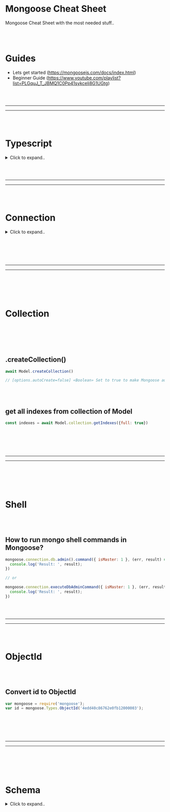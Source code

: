 # Mongoose Cheat Sheet
Mongoose Cheat Sheet with the most needed stuff..




<br><br>


# Guides
- Lets get started (https://mongoosejs.com/docs/index.html)
- Beginner Guide (https://www.youtube.com/playlist?list=PLGquJ_T_JBMQ1C0Pp41sykceli8G1UGtg)


















<br><br>
___________________________________________
___________________________________________
<br><br>

# Typescript

<details><summary>Click to expand..</summary>
    
# Guides
- https://mongoosejs.com/docs/typescript.html

<br><br>

# Examples projects
- https://github.com/cybert33n/modelmanager


<br><br>
<br><br>

# Schema
- https://dev.to/ghostaram/how-to-create-mongoose-models-using-typescript-7hf
```typescript
interface IVehicle {
    name: string;
    brand: string;
    year: number;
}

const vehicleSchema = new mongoose.Schema<IVehicle>({
    name: { type: String, required: true },
    brand: { type: String, required: true },
    year: { type: Number, required: true }
});
```

<br><br>

## Create Interface from document schema
- Can be achieved by using `mongoose.ObtainDocumentType`
  - This will convert your js document type definiton into a interface which can be used to create your model or mongoose schmea
```typescript
import mongoose from 'mongoose'

const schema = {
    name: { 
        type: String,
        required: true,
        unique: true,
        index: true
    },
    decimals: { type: BigInt, required: true }
}

type TMongooseSchema = mongoose.ObtainDocumentType<typeof schema>

const vehicleSchema = new mongoose.Schema<TMongooseSchema>(schema)
```

<br><br>

## Store document schema in interface
- Can be achieved by using `mongoose.SchemaDefinition`
```typescript
import mongoose from 'mongoose'

const schema = {
    name: { 
        type: String,
        required: true,
        unique: true,
        index: true
    },
    decimals: { type: BigInt, required: true }
}

type TMongooseSchema = mongoose.ObtainDocumentType<typeof schema>

/**
 * Interface representing the details of a Mongoose model.
 * @template TSchema - The type of the document.
 */
export interface IModelCore<TMongooseSchema> {
    /** The name of the model. */
    modelName: string
    /** The name of the database where the model is stored. */
    dbName: string
    /** The schema used for the model. */
    schema: mongoose.SchemaDefinition<TMongooseSchema>
}
```






<br><br>
<br><br>
<br><br>
<br><br>

# Connection
- https://github.com/Automattic/mongoose/blob/master/types/connection.d.ts

<br><br>

## createConnection
- Can be achieved by using `mongoose.Connection`
```typescript
import mongoose } from 'mongoose'

class MongooseUtils {
    // MongoDB connection object
    private conn: mongoose.Connection | null = null

  /**
     * Initializes the MongoDB connection.
     * @throws BaseError if the connection fails.
     * @returns {void} A Promise that resolves when the connection is established.
     */
    private async init(): Promise<void> {
        console.log('[ModelManager] - Attempting to connect to MongoDB...')

        this.updateConnectionString()

        try {
            this.conn = await mongoose.createConnection(this.connectionString).asPromise()
        } catch (e) {
            throw new BaseError(
                '[ModelManager] - Error while initializing connection with MongoDB',
                e as Error
            )
        }
    }
}
```


<br><br>

## connect
```typescript
import mongoose, { ConnectOptions, Connection } from 'mongoose'

class MongooseUtils {
    // eslint-disable-next-line no-use-before-define
    private static instance: MongooseUtils
    private conn: mongoose.Connection

    public async createMConn(
        name: string
    ) {
        this.conn = await mongoose.connect(connectionString, { dbName } as ConnectOptions)
    }
}
```










<br><br>
<br><br>
<br><br>
<br><br>



# Model
- https://mongoosejs.com/docs/typescript.html#creating-your-first-document
```typescript
import { Schema, model, connect } from 'mongoose';

// 1. Create an interface representing a document in MongoDB.
interface IUser {
  name: string;
  email: string;
  avatar?: string;
}

// 2. Create a Schema corresponding to the document interface.
const userSchema = new Schema<IUser>({
  name: { type: String, required: true },
  email: { type: String, required: true },
  avatar: String
});

// 3. Create a Model.
const User = model<IUser>('User', userSchema);

run().catch(err => console.log(err));

async function run() {
  // 4. Connect to MongoDB
  await connect('mongodb://127.0.0.1:27017/test');

  const user = new User({
    name: 'Bill',
    email: 'bill@initech.com',
    avatar: 'https://i.imgur.com/dM7Thhn.png'
  });
  await user.save();

  console.log(user.email); // 'bill@initech.com'
}
```

<br><br>

## Store mongoose model in interface
```typescript
/**
 * Interface representing a Mongoose model along with additional metadata.
 * @template TSchema - The type of the document.
 */
export interface IModel<TSchema>  {
    /** The Mongoose Model instance. */
    Model: mongoose.Model<TSchema>
}

interface IVehicle {
    name: string;
    brand: string;
    year: number;
}

const vehicleSchema = new mongoose.Schema<IVehicle>({
    name: { type: String, required: true },
    brand: { type: String, required: true },
    year: { type: Number, required: true }
});

const Model = model<vehicleSchema>('Vehicle', vehicleSchema);

const obj: IModel<IVehicle> = { Model }
```











<br><br>
<br><br>

# Document
```typescript
import { HydratedDocument } from 'mongoose';

const user: HydratedDocument<IUser> = new User({
  name: 'Bill',
  email: 'bill@initech.com',
  avatar: 'https://i.imgur.com/dM7Thhn.png'
});
```


<br><br>
<br><br>


# Instance method
- To define an instance method in TypeScript, create a new interface representing your instance methods. You need to pass that interface as the 3rd generic parameter to the Schema constructor and as the 3rd generic parameter to Model as shown below.
- https://mongoosejs.com/docs/typescript/statics-and-methods.html
```typescript
import { Model, Schema, model } from 'mongoose';

interface IUser {
  firstName: string;
  lastName: string;
}

// Put all user instance methods in this interface:
interface IUserMethods {
  fullName(): string;
}

// Create a new Model type that knows about IUserMethods...
type UserModel = Model<IUser, {}, IUserMethods>;

// And a schema that knows about IUserMethods
const schema = new Schema<IUser, UserModel, IUserMethods>({
  firstName: { type: String, required: true },
  lastName: { type: String, required: true }
});
schema.method('fullName', function fullName() {
  return this.firstName + ' ' + this.lastName;
});

const User = model<IUser, UserModel>('User', schema);

const user = new User({ firstName: 'Jean-Luc', lastName: 'Picard' });
const fullName: string = user.fullName(); // 'Jean-Luc Picard'
```



<br><br>
<br><br>


# Satics
- Mongoose models do not have an explicit generic parameter for statics. If your model has statics, we recommend creating an interface that extends Mongoose's Model interface as shown below.
- https://mongoosejs.com/docs/typescript/statics-and-methods.html
```typescript
import { Model, Schema, model } from 'mongoose';

interface IUser {
  name: string;
}

interface UserModel extends Model<IUser> {
  myStaticMethod(): number;
}

const schema = new Schema<IUser, UserModel>({ name: String });
schema.static('myStaticMethod', function myStaticMethod() {
  return 42;
});

const User = model<IUser, UserModel>('User', schema);

const answer: number = User.myStaticMethod(); // 42
```






<br><br>
<br><br>


## Create Statics and instance method
- Mongoose models do not have an explicit generic parameter for statics. If your model has statics, we recommend creating an interface that extends Mongoose's Model interface as shown below.
- https://mongoosejs.com/docs/typescript/statics-and-methods.html
```typescript
import { Model, Schema, HydratedDocument, model } from 'mongoose';

interface IUser {
  firstName: string;
  lastName: string;
}

interface IUserMethods {
  fullName(): string;
}

interface UserModel extends Model<IUser, {}, IUserMethods> {
  createWithFullName(name: string): Promise<HydratedDocument<IUser, IUserMethods>>;
}

const schema = new Schema<IUser, UserModel, IUserMethods>({
  firstName: { type: String, required: true },
  lastName: { type: String, required: true }
});
schema.static('createWithFullName', function createWithFullName(name: string) {
  const [firstName, lastName] = name.split(' ');
  return this.create({ firstName, lastName });
});
schema.method('fullName', function fullName(): string {
  return this.firstName + ' ' + this.lastName;
});

const User = model<IUser, UserModel>('User', schema);

User.createWithFullName('Jean-Luc Picard').then(doc => {
  console.log(doc.firstName); // 'Jean-Luc'
  doc.fullName(); // 'Jean-Luc Picard'
});
```



<br><br>
<br><br>


# Query Helper
- Mongoose models do not have an explicit generic parameter for statics. If your model has statics, we recommend creating an interface that extends Mongoose's Model interface as shown below.
- https://mongoosejs.com/docs/typescript/statics-and-methods.html

- The following is an example of how query helpers work in JavaScript.
```javascript
ProjectSchema.query.byName = function(name) {
  return this.find({ name: name });
};
const Project = mongoose.model('Project', ProjectSchema);

// Works. Any Project query, whether it be `find()`, `findOne()`,
// `findOneAndUpdate()`, `delete()`, etc. now has a `byName()` helper
Project.find().where('stars').gt(1000).byName('mongoose');
```

<br><br>


## Manually Typed Query Helpers 
- In TypeScript, you can define query helpers using a separate query helpers interface. Mongoose's Model takes 3 generic parameters:

    The DocType
    a TQueryHelpers type
    a TMethods type

The 2nd generic parameter, TQueryHelpers, should be an interface that contains a function signature for each of your query helpers. Below is an example of creating a ProjectModel with a byName query helper.
```typescript
import { HydratedDocument, Model, QueryWithHelpers, Schema, model, connect } from 'mongoose';

interface Project {
  name?: string;
  stars?: number;
}

interface ProjectQueryHelpers {
  byName(name: string): QueryWithHelpers<
    HydratedDocument<Project>[],
    HydratedDocument<Project>,
    ProjectQueryHelpers
  >
}

type ProjectModelType = Model<Project, ProjectQueryHelpers>;

const ProjectSchema = new Schema<
  Project,
  Model<Project, ProjectQueryHelpers>,
  {},
  ProjectQueryHelpers
>({
  name: String,
  stars: Number
});

ProjectSchema.query.byName = function byName(
  this: QueryWithHelpers<any, HydratedDocument<Project>, ProjectQueryHelpers>,
  name: string
) {
  return this.find({ name: name });
};

// 2nd param to `model()` is the Model class to return.
const ProjectModel = model<Project, ProjectModelType>('Project', ProjectSchema);

run().catch(err => console.log(err));

async function run(): Promise<void> {
  await connect('mongodb://127.0.0.1:27017/test');

  // Equivalent to `ProjectModel.find({ stars: { $gt: 1000 }, name: 'mongoose' })`
  await ProjectModel.find().where('stars').gt(1000).byName('mongoose');
}
```




<br><br>



## Auto Typed Query Helpers 
- Mongoose does support auto typed Query Helpers that it are supplied in schema options. Query Helpers functions can be defined as following:
```typescript
import { Schema, model } from 'mongoose';

const ProjectSchema = new Schema({
  name: String,
  stars: Number
}, {
  query: {
    byName(name: string) {
      return this.find({ name });
    }
  }
});

const ProjectModel = model('Project', ProjectSchema);

// Equivalent to `ProjectModel.find({ stars: { $gt: 1000 }, name: 'mongoose' })`
await ProjectModel.find().where('stars').gt(1000).byName('mongoose');
```















<br><br>
<br><br>



# Populate
- Mongoose does support auto typed Query Helpers that it are supplied in schema options. Query Helpers functions can be defined as following:
```typescript
import { Schema, model, Document, Types } from 'mongoose';

// `Parent` represents the object as it is stored in MongoDB
interface Parent {
  child?: Types.ObjectId,
  name?: string
}
const ParentModel = model<Parent>('Parent', new Schema({
  child: { type: Schema.Types.ObjectId, ref: 'Child' },
  name: String
}));

interface Child {
  name: string;
}
const childSchema: Schema = new Schema({ name: String });
const ChildModel = model<Child>('Child', childSchema);

// Populate with `Paths` generic `{ child: Child }` to override `child` path
ParentModel.findOne({}).populate<{ child: Child }>('child').orFail().then(doc => {
  // Works
  const t: string = doc.child.name;
});
```

- An alternative approach is to define a PopulatedParent interface and use Pick<> to pull the properties you're populating.
```typescript
import { Schema, model, Document, Types } from 'mongoose';

// `Parent` represents the object as it is stored in MongoDB
interface Parent {
  child?: Types.ObjectId,
  name?: string
}
interface Child {
  name: string;
}
interface PopulatedParent {
  child: Child | null;
}
const ParentModel = model<Parent>('Parent', new Schema({
  child: { type: Schema.Types.ObjectId, ref: 'Child' },
  name: String
}));
const childSchema: Schema = new Schema({ name: String });
const ChildModel = model<Child>('Child', childSchema);

// Populate with `Paths` generic `{ child: Child }` to override `child` path
ParentModel.findOne({}).populate<Pick<PopulatedParent, 'child'>>('child').orFail().then(doc => {
  // Works
  const t: string = doc.child.name;
});
```

<br><br>
- Mongoose also exports a PopulatedDoc type that helps you define populated documents in your document interface:
  
## PopulatedDoc
```typescript
import { Schema, model, Document, PopulatedDoc } from 'mongoose';

// `child` is either an ObjectId or a populated document
interface Parent {
  child?: PopulatedDoc<Document<ObjectId> & Child>,
  name?: string
}
const ParentModel = model<Parent>('Parent', new Schema({
  child: { type: 'ObjectId', ref: 'Child' },
  name: String
}));

interface Child {
  name?: string;
}
const childSchema: Schema = new Schema({ name: String });
const ChildModel = model<Child>('Child', childSchema);

ParentModel.findOne({}).populate('child').orFail().then((doc: Parent) => {
  const child = doc.child;
  if (child == null || child instanceof ObjectId) {
    throw new Error('should be populated');
  } else {
    // Works
    doc.child.name.trim();
  }
});
```
- However, we recommend using the .populate<{ child: Child }> syntax from the first section instead of PopulatedDoc. Here's two reasons why:

    You still need to add an extra check to check if child instanceof ObjectId. Otherwise, the TypeScript compiler will fail with Property name does not exist on type ObjectId. So using PopulatedDoc<> means you need an extra check everywhere you use doc.child.
    In the Parent interface, child is a hydrated document, which makes it slow difficult for Mongoose to infer the type of child when you use lean() or toObject().






<br><br>
<br><br>


## Sub Documents
- Subdocuments are tricky in TypeScript. By default, Mongoose treats object properties in document interfaces as nested properties rather than subdocuments.
```typescript
// Setup
import { Schema, Types, model, Model } from 'mongoose';

// Subdocument definition
interface Names {
  _id: Types.ObjectId;
  firstName: string;
}

// Document definition
interface User {
  names: Names;
}

// Models and schemas
type UserModelType = Model<User>;
const userSchema = new Schema<User, UserModelType>({
  names: new Schema<Names>({ firstName: String })
});
const UserModel = model<User, UserModelType>('User', userSchema);

// Create a new document:
const doc = new UserModel({ names: { _id: '0'.repeat(24), firstName: 'foo' } });

// "Property 'ownerDocument' does not exist on type 'Names'."
// Means that `doc.names` is not a subdocument!
doc.names.ownerDocument();
```



Mongoose provides a mechanism to override types in the hydrated document. Define a separate THydratedDocumentType and pass it as the 5th generic param to mongoose.Model<>. THydratedDocumentType controls what type Mongoose uses for "hydrated documents", that is, what await UserModel.findOne(), UserModel.hydrate(), and new UserModel() return.
```typescript
// Define property overrides for hydrated documents
type THydratedUserDocument = {
  names?: mongoose.Types.Subdocument<Names>
}
type UserModelType = mongoose.Model<User, {}, {}, {}, THydratedUserDocument>;

const userSchema = new mongoose.Schema<User, UserModelType>({
  names: new mongoose.Schema<Names>({ firstName: String })
});
const UserModel = mongoose.model<User, UserModelType>('User', userSchema);

const doc = new UserModel({ names: { _id: '0'.repeat(24), firstName: 'foo' } });
doc.names!.ownerDocument(); // Works, `names` is a subdocument!
```

<br><br>
<br><br>


##  Subdocument Arrays
- You can also override arrays to properly type subdocument arrays using TMethodsAndOverrides:
```typescript
// Subdocument definition
interface Names {
  _id: Types.ObjectId;
  firstName: string;
}
// Document definition
interface User {
  names: Names[];
}

// TMethodsAndOverrides
type THydratedUserDocument = {
  names?: Types.DocumentArray<Names>
}
type UserModelType = Model<User, {}, {}, {}, THydratedUserDocument>;

// Create model
const UserModel = model<User, UserModelType>('User', new Schema<User, UserModelType>({
  names: [new Schema<Names>({ firstName: String })]
}));

const doc = new UserModel({});
doc.names[0].ownerDocument(); // Works!
```




















</details>






























































<br><br>
___________________________________________
___________________________________________
<br><br>


# Connection

<details><summary>Click to expand..</summary>
    
<br><br>


## Connection String
    
<br><br>

### Change db name
```typescript
private updateConnectionString() {
    const urlObj = new URL(this.connectionString)
    urlObj.pathname = `/${this.dbName}`
    const urlString = urlObj.toString()
    const newString = urlString
}
```

    
<br><br>
<br><br>

## .connect()
- Will be used for single connection

<details><summary>Click to expand..</summary>

```javascript
const mongoose = require('mongoose');
// poolSize ist the amount of connections we allow
const connOptions = {useNewUrlParser: true, useUnifiedTopology: true, poolSize: 5}



/* ---- METHOD #1 - Await ---- */
await mongoose.connect(process.env.MONGODB_ADDRESS)



/* ---- METHOD #2 - Listener ---- */
mongoose.connect('mongodb://localhost/test', connOptions);

const db = mongoose.connection;
db.on('error', console.error.bind(console, 'connection error:'));
db.once('open', create
);



/* ---- METHOD #3 - Callback ---- */
const connOpen = async e => {
  if(e) throw new Error(e)

  await createSchema()
}

mongoose.connect('mongodb://localhost/test', connOptions, connOpen)






const createSchema = async () => {
  // With Mongoose, everything is derived from a Schema. Let's get a reference to it and define our kittens.
  const kittySchema = new mongoose.Schema({
    name: String
  });
  
  // So far so good. We've got a schema with one property, name, which will be a String. The next step is compiling our schema into a Model.
  const Kitten = mongoose.model('Kitten', kittySchema);
  
  // A model is a class with which we construct documents. In this case, each document will be a kitten with properties and behaviors as declared in our schema. Let's create a kitten document representing the little guy we just met on the sidewalk outside:
  const silence = new Kitten({ name: 'Silence' });
  console.log(silence.name); // 'Silence'
}

```
</details>



<br><br>
<br><br>







## .createConnection()
- will be used for multiple connections
  - https://mongoosejs.com/docs/connections.html#multiple_connections
 
<details><summary>Click to expand..</summary>
    
```javascript
const mongoose = require('mongoose');
const connOptions = {useNewUrlParser: true, useUnifiedTopology: true}

// Mongose 5
const conn = await mongoose.createConnection(uri, connOptions)

// Mongoose 6
// const conn = await mongoose.createConnection(uri, connOptions).asPromise()

const testSchema = new mongoose.Schema({
    name: String
}, { collection : 'YourCollectionName' })

const testModel = conn.model('test', testSchema)

const myDoc = new testModel({
    name: "abc"
})

const resSave = await myDoc.save()

const res = await testModel.findOne({ "name": "abc" }).exec()
```

<br><br>

### show active connections
```javascript
// Create a mongoose connection using the given address and config
const conn = await mongoose.createConnection(mongooseConnectString, this.mongoOptions).asPromise() 

// Verwende die Admin API
const admin = new mongoose.mongo.Admin(conn.db)

// Erhalte Serverstatus
const status = await admin.serverStatus()
```

</details>




<br><br>

### Close connections after apps crash
```javascript
/**
 * Cleans up resources and exits the process.
 * @async
 * @function cleanUp
 * @returns {Promise<void>}
 */
const cleanUp = async() => {
    const mt = new MongoMTConnection()
    await mt.destroy()
    await mongoose.connection.close()
    process.exit(1)
}

process.on('uncaughtException', async e => {
    console.error((new Date).toUTCString() + ' uncaughtException:', e.message)
    console.error(e.stack)
    await cleanUp()
})

;['exit', 'SIGINT', 'SIGUSR1', 'SIGUSR2', 'SIGTERM'].forEach((eventType) => {
    process.on(eventType, cleanUp)
})
```






<br><br>
<br><br>
<br><br>
<br><br>


#### Drop Database
```javascript
const conn = mongoose.createConnection('mongodb://localhost:27017/mydb');
// Deletes the entire 'mydb' database
await conn.dropDatabase();
```






<br><br>
<br><br>




#### readyState
- Check if connection is still valid
```javascript
const conn = mongoose.createConnection('mongodb://localhost:27017/mydb');
if (conn.readyState === conn.states.disconnected) { /* .. */ }
```

<br><br>
<br><br>


#### retry options
- With Mongoose 6 you do not need useNewUrlParser & useUnifiedTopology anymore. It will be set by default.
```javascript
connectTimeoutMS=30000
socketTimeoutMS=30000
useNewUrlParser=true
useUnifiedTopology=true
keepAlive=1
```


</details>








































<br><br>
<br><br>
___________________________________________
___________________________________________
<br><br>
<br><br>




# Collection

<br><br>
<br><br>


## .createCollection()
```javascript
await Model.createCollection()

// [options.autoCreate=false] «Boolean» Set to true to make Mongoose automatically call createCollection() on every model created on this connection.
```

<br><br>


## get all indexes from collection of Model
```javascript
const indexes = await Model.collection.getIndexes({full: true})
```
























<br><br>
<br><br>
___________________________________________
___________________________________________
<br><br>
<br><br>

# Shell

<br><br>


## How to run mongo shell commands in Mongoose?
```javascript
mongoose.connection.db.admin().command({ isMaster: 1 }, (err, result) => {
  console.log('Result: ', result);
})

// or

mongoose.connection.executeDbAdminCommand({ isMaster: 1 }, (err, result) => {
  console.log('Result: ', result);
})
```
























































<br><br>
___________________________________________
___________________________________________
<br><br>

# ObjectId

<br><br>

## Convert id to ObjectId
```javascript
var mongoose = require('mongoose');
var id = mongoose.Types.ObjectId('4edd40c86762e0fb12000003');
```



















































<br><br>
<br><br>
___________________________________________
___________________________________________
<br><br>
<br><br>

# Schema

<details><summary>Click to expand..</summary>



<br><br>

## Prevent update on specific field 
-  https://mongoosejs.com/docs/api/schematype.html#schematype_SchemaType-immutable
-  Notice that you can not use immutable with strict:false as schema options

```javascript
const CustomerSchema = new mongoose.Schema({
    name : {
        type : String,
        required : true,
        trim : true
    },
    email : {
        type : String,
        required : true,
        trim : true,
        immutable: true // ADD THIS PROPERTY HERE
    },
    balance : {
        type : Number ,
        default : 0
    }
}


// You can also use a plugin for this and delete the field before updating..

```






<br><br>

## Schema Options
- https://mongoosejs.com/docs/guide.html#options



```
Valid options:

autoIndex
autoCreate
bufferCommands
bufferTimeoutMS
capped
collection
discriminatorKey
id
_id
minimize
read
writeConcern
shardKey
strict
strictQuery
toJSON
toObject
typeKey
useNestedStrict
validateBeforeSave
versionKey
optimisticConcurrency
collation
timeseries
selectPopulatedPaths
skipVersioning
timestamps
storeSubdocValidationError
```

```javascript
const options = {
    optimisticConcurrency: true, // https://mongoosejs.com/docs/guide.html#optimisticConcurrency
    validateBeforeSave: true, // https://mongoosejs.com/docs/guide.html#validateBeforeSave
    toObject: { virtuals: true }, // https://mongoosejs.com/docs/api.html#document_Document-toObject
    toJSON: { virtuals: true },
    id: false
}

// Example #1
const CustomerSchema = new mongoose.Schema({..}, options)


// Example #2
const schema = new Schema({..})
schema.set(options, value)
```







<br><br>

## Allow additional fields that are not described in schema
```javascript
let carSchema = new mongoose.Schema({
    url:  String,
    unique: {type: String, index: { unique: true }},
    number: String,
    title: String,
    price: String,
}, { strict: false });
```







<br><br>

## Disable type casting
- https://stackoverflow.com/questions/24153711/mongoose-not-enforcing-type-with-model-save
- http://thecodebarbarian.com/whats-new-in-mongoose-54-global-schematype-configuration
- https://mongoosejs.com/docs/tutorials/custom-casting.html

```javascript
/*
Before running validators, Mongoose attempts to coerce values to the correct type. This process is called casting the document. If casting fails for a given path, the error.errors object will contain a CastError object.

Casting runs before validation, and validation does not run if casting fails.

- String:
  - false -> "false"

- Number:
  - "123" -> 123
  - "false" -> 0
*/


method #1 - global
mongoose.Schema.Types.Boolean.cast(false);
mongoose.Schema.Types.Date.cast(false);
mongoose.Schema.Types.Decimal128.cast(false);
mongoose.Schema.Types.Number.cast(false);
mongoose.Schema.Types.ObjectId.cast(false);
mongoose.Schema.Types.String.cast(false);



// method #2 - Disable for path
age: {
  type: Number, 
  cast: false // Disable casting just for this path
}


// method #3 - Disable for path with custom function
age: {
  type: Number,
  cast: v => { return typeof v === 'number' && !isNaN(v) ? Number(v) : v; } // Override casting just for this path
}
```






<br><br>

## Set index
```javascript
// method #1
const Schema = mongoose.Schema;
let user = new Schema({
    email: {
        type: String,
        required: true,
        index: true       //---Index----
});

module.exports = mongoose.model('User', user);





// method #2
const Schema = mongoose.Schema;
let user = new Schema({
    email: {
        type: String,
        required: true
});
user.index({ email: 1 });    //---Index----

module.exports = mongoose.model('User', user);
```






<br><br>

## Custom validation
- https://mongoosejs.com/docs/validation.html#custom-validators

```javascript
const userSchema = new Schema({
  phone: {
    type: String,
    validate: {
      validator: function(v) {
        return /\d{3}-\d{3}-\d{4}/.test(v);
      },
      message: props => `${props.value} is not a valid phone number!`
    },
    required: [true, 'User phone number required']
  }
});

const User = db.model('user', userSchema);
const user = new User();
let error;

user.phone = '555.0123';
error = user.validateSync();
assert.equal(error.errors['phone'].message,
  '555.0123 is not a valid phone number!');

user.phone = '';
error = user.validateSync();
assert.equal(error.errors['phone'].message,
  'User phone number required');

user.phone = '201-555-0123';
// Validation succeeds! Phone number is defined
// and fits `DDD-DDD-DDDD`
error = user.validateSync();
assert.equal(error, null);
```




<br><br>

## How to allow null als value for required properties

```javascript
const testSchema = new mongoose.Schema({
   type: String,
   name: {
        type:String,
        unique: true,
        required: function () {
            const res = this.name === null ? false : true
            return res
        }
    }
})
```

<br><br>


## .loadClass() (https://mongoosejs.com/docs/api.html#schema_Schema-loadClass)

```javascript
const md5 = require('md5');
const userSchema = new Schema({ email: String });
class UserClass {
  // `gravatarImage` becomes a virtual
  get gravatarImage() {
    const hash = md5(this.email.toLowerCase());
    return `https://www.gravatar.com/avatar/${hash}`;
  }

  // `getProfileUrl()` becomes a document method
  getProfileUrl() {
    return `https://mysite.com/${this.email}`;
  }

  // `findByEmail()` becomes a static
  static findByEmail(email) {
    return this.findOne({ email });
  }
  
  static async createEntity() {
    const schema = {
        "name": "test"
    }

    const myDoc = new this(schema)
    await myDoc.save()
}
}

// `schema` will now have a `gravatarImage` virtual, a `getProfileUrl()` method,
// and a `findByEmail()` static
userSchema.loadClass(UserClass);
```


<br><br>

## Virtuals
```javascript
const userSchema = mongoose.Schema({
  email: String
});





/* Example #1 */
// Create a virtual property `domain` that's computed from `email`.
userSchema.virtual('domain').get(function() {
  return this.email.slice(this.email.indexOf('@') + 1);
});




/* Example #2 - .loadClass() */
class UserClass {
  getDomain() {
    return this.email.slice(this.email.indexOf('@') + 1);
  }
}

userSchema.loadClass(UserClass);






const User = mongoose.model('User', userSchema);
let doc = await User.create({ email: 'test@gmail.com' });
doc.domain; // 'gmail.com'
```


<br><br>

#### Convert _id to id
```javascript
// Duplicate the ID field.
Schema.virtual('id').get(function(){
    return this._id.toHexString();
});

// Ensure virtual fields are serialised.
Schema.set('toJSON', {
    virtuals: true
});
```









<br><br>
<br><br>



## Document Method
```javascript
const userSchema = new Schema({ email: String });
class UserClass {
  getProfileUrl() {
    return `https://mysite.com/${this.email}`;
  }
}

userSchema.loadClass(UserClass);

const User = mongoose.model('User', userSchema);
let doc = await User.create({ email: 'test@gmail.com' });
doc.getProfileUrl(); // 'https://mysite.com/test@gmail.com'
```




<br><br>
<br><br>



## Model Method
```javascript
const userSchema = new Schema({ email: String });
class UserClass {
  getProfileUrl() {
    return `https://mysite.com/${this.email}`;
  }
}

userSchema.loadClass(UserClass);

const User = mongoose.model('User', userSchema);
User.schema.methods.getProfileUrl(); // 'https://mysite.com/test@gmail.com'
```



<br><br>



## Static (https://mongoosejs.com/docs/api.html#schema_Schema-static)
- Notice that when you want to create a new document inside of a static it is not enough to delete the _id and use this.create(). You must define a new _id 
```javascript
const schema = new Schema(..);



/* Example #1a */
// Equivalent to `schema.statics.findByName = function(name) {}`;
schema.static('findByName', function(name) {
  return this.find({ name: name });
});

/* Example #1b - Create new document */
schema.static('clone', function(id) {
    let toClone = await this.findOne({ _id: id }).select('-_id')

    const clone = Object.assign({}, toClone._doc)
    
    clone.name += '_copy'
    clone._id = mongoose.Types.ObjectId()
    
    await this.create(clone)
    return clone
});




/* Example #2 */
class UserClass {
  findByName() {
     return this.find({ name: name });
  }
}

schema.loadClass(UserClass);






const Drink = mongoose.model('Drink', schema);
await Drink.findByName('LaCroix');
```








<br><br>
<br><br>



## optimisticConcurrency (https://mongoosejs.com/docs/guide.html#optimisticConcurrency)
- Optimistic concurrency is a strategy to ensure the document you're updating didn't change between when you loaded it using find() or findOne(), and when you update it using save().
```javascript
const Product = mongoose.model('Product', Schema({
  name: String
}, { optimisticConcurrency: true }));

// saves with __v = 0
let product = await new Product({ name: 'apple pie' }).save();

// query a copy of the document for later (__v = 0)
let oldProduct = await Product.findById(product._id);

// increments to __v = 1
product.name = 'mince pie';
product = await product.save();

// throws an error due to __v not matching the DB version
oldProduct.name = 'blueberry pie';
oldProduct = await oldProduct.save();
```


<br><br><br><br>


## create new schema with specific collection name
- For default mongoose will add the letter s to your collection and write everything lowercase. To force your own collection name you can do this:
```javascript
var dataSchema = new Schema({..}, { collection: 'data' })

// or 

var collectionName = 'actor'
var M = mongoose.model('Actor', schema, collectionName);
```
<br><br>


## timestamps (https://mongoosejs.com/docs/guide.html#timestamps)
- The timestamps option tells mongoose to assign createdAt and updatedAt fields to your schema. The type assigned is Date. By default, the names of the fields are createdAt and updatedAt. Customize the field names by setting timestamps.createdAt and timestamps.updatedAt.
```javascript
var mySchema = new mongoose.Schema({name: String}, {timestamps: true});
```






<br><br>


## unique
- We must use .createIndexes() on the model or createIndex in the connection options. Otherwhise there is problem without the unique verification when you not drop the collection before.
```javascript
const uri = 'mongodb://xxx:xxx@127.0.0.1:27017/test_project1?authSource=admin'
const connOptions = {
    useNewUrlParser: true,
    useUnifiedTopology: true
}

const mongoose = require('mongoose')

const mongodbUri = require('mongodb-uri')
const MongoClient = require('mongodb').MongoClient
const client = new MongoClient(uri, connOptions)
let uriObj = mongodbUri.parse(uri)

/**
 *
 * @returns {Promise<void>}
 */
const dropTestDbs = async () => {
    try {
        const conn = await client.connect()
        const dbs = await conn.db().admin().listDatabases()

        for(const db of dbs.databases) {
            const dbName = db.name

            if (dbName.includes('test')) {
                uriObj.database = dbName
                const uri = mongodbUri.format(uriObj)

                const client = new MongoClient(uri, connOptions)
                const conn = await client.connect()

                await conn.db().dropDatabase()
            }
        }
    } catch (e) {
        throw new Error(`Can not drop test databases - Error: ${e}`)
    }
}


const sleep = async timeout => new Promise(resolve => setTimeout(resolve, timeout))

const main = async () => {
    await dropTestDbs()

    await mongoose.connect(uri, connOptions)

    const testSchema = new mongoose.Schema({
        name: {
            type: String,
            unique: true,
            required: true
        }
    }, { collection: 'test' })


    const Model = mongoose.model('test', testSchema)
    Model.createIndexes();
    
    // Method #2
    // Model.db.collection('test').createIndex({name:1}, {unique:true})

    await Model.create({ "name": "test1" })
    
    // will throw error
    await Model.create({ "name": "test1" })
}

main().catch(e => console.log(e))
```






<details>

























<br><br>
<br><br>
__________________________________________
__________________________________________

<br><br>
<br><br>

## Plugins (https://mongoosejs.com/docs/plugins.html)
<details><summary>Click to expand..</summary>
    
```javascript
module.exports = function loadedAtPlugin(schema, options) {
  schema.virtual('loadedAt').
    get(function() { return this._loadedAt; }).
    set(function(v) { this._loadedAt = v; });

  // do something after the documents gets saved
  schema.post(['find', 'findOne'], function(docs) {
    if (!Array.isArray(docs)) {
      docs = [docs];
    }
    const now = new Date();
    for (const doc of docs) {
      doc.loadedAt = now;
    }
  });
}

// game-schema.js
const loadedAtPlugin = require('./loadedAt');
const gameSchema = new Schema({ ... });
gameSchema.plugin(loadedAtPlugin);

// player-schema.js
const loadedAtPlugin = require('./loadedAt');
const playerSchema = new Schema({ ... });
playerSchema.plugin(loadedAtPlugin);

// You can check if the plugin was correctly loaded by checking the schema of the Model
const Model = mongoose.model(modelName, mongooseSchema, modelName)
console.log('Model.schema.plugins.loadedAtPlugin')
```


<br><br>
<br><br>


### pre Hook
- Do something before the document gets saved
```javascript
module.exports = function loadedAtPlugin(schema, options) {
  schema.pre('save', function(next) {
      try {
          // Method #1
          const authour = this.author

          // Method #2 - Maybe not working
          const author = requestContext.get('request').author;

          // Method #3
          const author = this.get('author')
          
          // You can access aswell other collections
          const collection = this.db.collection('collectionName')
          //  const collection = this.model.db.collection('collectionName')
          //  const collection = this.model.db('anyDB').collection('collectionName')

          // You can access aswell other models
          const model = this.model('modelName')

          // Get payload
          const payload = this._update.$set

          // Change value of property
          this.set('_createdBy', author.sub)

          // This will mostly not work 
          this._createdBy = author.sub;
          this._owner = author.sub;
          this._groupOwner = author.group;
          
          next();
      } catch (e) {
          next(e)
      }
  });
  
  // Get query and search document for original state
  // because you only have access to the body that update the doc and not to all properties of the updated doc from the db we must search it
  schema.pre(['findOneAndUpdate'], async function(next) {
      try {
          const query = this.getQuery()

          // method 1
          const doc =  await this.findOne(query)

          // method 2 - recommended
          const docToUpdate = await this.model.findOne(this.getQuery())

          // method 3
           const schema = this;
           const { newUpdate } = schema.getUpdate();
           const queryConditions = schema._conditions
      
           if(newUpdate){
             //some mutation magic
             await schema.updateOne(queryConditions, {newUpdate:"modified data"}); 
           }

          // method 4
          // const id = this.getQuery().$and[0]._id // maybe this works too this.getQuery()._id

          next()
      } catch (e) {
          next(e)
      }
  })

  // change field before updating
  schema.pre(['findOneAndUpdate', 'updateOne', 'update', 'updateMany'], async function(next) {
      try {
        if (htmlFragment) {
            // method #1
            this.set('htmlFragment', 'new name')
            
            // method #2
            const { htmlFragment } = this.getUpdate();

            // method #3
            this._update.htmlFragment = 'new name'
        }
        
        // delete field to make it immutable. So the original value will be choosen
        if (htmlFragment) {
            delete this._update.$set.htmlFragment
        }
        next()
      } catch (e) {
          next(e)
      }
   })
}
```

<br><br>
<br><br>

### post Hook 
- Do something after the documents was saved
```javascript
// loadedAt.js
module.exports = function loadedAtPlugin(schema, options) {
   // do something after the documents gets saved - method #2
  schema.post("save", async function (doc, next) {
    try {
      let data = await doc
        .model("User")
        .findOneAndUpdate({ _id: doc._id }, { exampleIDField: "some ID you want to pass" });
    } catch (error) {
      console.log("get -> error", error);
      next(error);
    }
  });
}
```



<br><br>
<br><br>

### work with pre & post hook together
- You can set properties in this in the pre hook and work later with it in the post hook
```javascript
yourSchema.pre(['findOneAndUpdate'], async function(next) {
  // Dein pre-hook-Code hier
  // Du kannst auf das zu aktualisierende Dokument mit this._update zugreifen

  // Beispiel: Speichere das ursprüngliche Dokument vor dem Update
  const originalDocument = await this.model.findOne(this.getQuery());

  // Speichere das ursprüngliche Dokument im Hook-Objekt, um darauf im post-hook zugreifen zu können
  this._originalDocument = originalDocument;

  next();
});

yourSchema.post(['findOneAndUpdate'], async function(result, next) {
  // Dein post-hook-Code hier
  // Du kannst auf das aktualisierte Dokument mit this._update zugreifen

  // Beispiel: Zugriff auf das ursprüngliche Dokument vor dem Update
  const originalDocument = this._originalDocument;
  console.log('Vor dem Update:', originalDocument);

  next();
});
```

<details>















































































































<br><br>
<br><br>
___________________________________________
___________________________________________
<br><br>
<br><br>

# Document

<details><summary>Click to expand..</summary>
    
<br><br>

## create new document
```javascript
const Tank = mongoose.model('Tank', { size: 'string', 'schedule': 'object' })
const doc = new Tank({ size: 'small' })

doc.size = 'big'

await doc.save()

// If you want to change nested properties you have to use this otherwhise doc.save() will not work and child properties of objects not get updated.. 
doc.schedule.mode = 'activated'
doc.markModified('schedule')
await doc.save()
```

<br><br>

## validate document
```javascript
const schema = new mongoose.Schema({
  age: Number
});

const Model = mongoose.model('Test', schema);

const doc = new Model({ age: 'wrong type' });
const err = doc.validateSync();
```

<br><br>

## findByIdAndUpdate
```javascript
const version = 1 || __v
const query = {$set: newDataObject, $inc: {__v: version}}
const doc = await Model.findByIdAndUpdate(statisticsId, query, {new: true})
```


</details>











































<br><br>
___________________________________________
___________________________________________
<br><br>


# Model
<details><summary>Click to expand..</summary>
    
```javascript
const testSchema = new mongoose.Schema({
    name: String
}, { collection : 'YourCollectionName' })

const testModel = conn.model('test', testSchema)

const myDoc = new testModel({
    name: "abc"
})

const resSave = await myDoc.save()
```


<br><br>

## Get random document
- If you set virtuals to true they will be included aswell
```javascript
Model.aggregate([{ $sample: { size: 1 } }])
```


<br><br>

## Get _doc of Model
- If you set virtuals to true they will be included aswell
```javascript
const docs = await ModelEntity.findOne({modelName})
const doc = docs.toJSON({ virtuals: true })
```

<br><br>

## create model without schema
- The option strict can be set to false to not force to use the schema when creating an model
```javascript
const EmployeeSchema = new mongoose.Schema({}, {strict:false });
const Model = mongoose.model(modelName, EmployeeSchema);
await Model.create(data)

// If you got any problems while creating data with method from above then try this
const instance = new Model()
const data = instance._doc
instance._doc = {...data, ...yourDataHere}

await instance.save()
```

<br><br>

## allow special characters for properties
- Allows forbidden characters like . or $
```javascript
await model.save({ checkKeys: false })
```


<br><br>

## access different collection
```javascript
const layoutBase = await Model.db.collection('CollectionName').findOne()
```




<br><br><br><br>

## Update property of model
```javascript
const schema = {
    "name": "abc"
}
        
const myDoc = new Model(schema)
await myDoc.save()

myDoc.set('name', 'newname')
await myDoc.save()
```




<br><br><br><br>

## .find()
```javascript
const doc = await mongooseModel.find(query)

// return array instead of mongoose documents
const doc = await mongooseModel.find(query).toArray()

// Note that lean is not the same as toJSON as it returns a raw dump from Mongo (meaning no virtuals are included). See this for more info
const doc = await mongooseModel.find(query).lean()
```

<br><br>

## .findeOne()
```javascript
const conn = await mongoose.createConnection(uri)

const testSchema = new mongoose.Schema({
    name: String
}, { collection : 'YourCollectionName' })

const testModel = conn.model('test', testSchema)

const res = await testModel.findOne({ "name": name })
```



<br><br><br><br>


#### .findOneAndUpdate()
```javascript
const data = { name: 'test' }

const options = {
    new: true, // <-- Will return the updated doc
    
    // If you use a custom validator you must enable those two options 
    runValidators: true, // <-- enables custom validator
    context: 'query' // <-- enables this context to custom validator
}

const res = await Model.findOneAndUpdate(query, data, options)
```




<br><br><br><br>


#### .create()
```javascript
const User = mongoose.model('User', mongoose.Schema({
  email: String
}));

const doc = await User.create({ email: 'bill@microsoft.com' });
```





<br><br><br><br>

## delete all models
- Since Mongoose is a singleton you can to two times create the same model. For this case you may want to delete the current models
```javascript
for (const model in mongoose.models) {
    delete mongoose.models[model]
}
```


</details>























































<br><br>
___________________________________________
___________________________________________
<br><br>


# Collection

<br><br>

## drop collection
```javascript
await mongoose.dropCollection(collection)
```


<br><br>

## check if collection exist
```javascript
// check all collection in db
const res = await conn.db.listCollections().toArray()

// check for specific collection in db
const res = await conn.db.listCollections({name: 'ModelAdditional'}).toArray()
```


<br><br>

## get all documents from collection
```javascript
# With model
const model = await conn.model(modelName, schema, collectionName)
const documents = (await model.find({})).map(doc => doc._doc)

# Without model
const documents = await conn.db.collection('Apple').find().toArray()
```




































<br><br>
<br><br>
___________________________________________
___________________________________________
<br><br>
<br><br>

# Testing

<details><summary>Click to expand..</summary>
    
<br><br>

## Instance
```typescript
const modelInstance = new Model()
expect(modelInstance).toBeInstanceOf(mongoose.Model)
```


<br><br>

## createConnection

<br><br>

### Error Test
```typescript
/**
 * Initializes the MongoDB connection.
 * @throws BaseError if the connection fails.
 * @returns {void} A Promise that resolves when the connection is established.
 */
private async init(): Promise<void> {
    console.log('[ModelManager] - Attempting to connect to MongoDB...')

    this.updateConnectionString()

    try {
        this.conn = await mongoose.createConnection(this.connectionString).asPromise()
    } catch (e) {
        throw new BaseError(
            '[ModelManager] - Error while initializing connection with MongoDB',
            e as Error
        )
    }
}
```
```typescript
 describe('init()', () => {
    let updateConnectionStringStub: sinon.SinonStub

    beforeEach(() => {
        updateConnectionStringStub = sinon.stub(
            MongooseUtils.prototype, 'updateConnectionString' as keyof MongooseUtils
        ).resolves()
    })

    afterEach(() => {
        updateConnectionStringStub.restore()
    })

    describe('[ERROR]', () => {
        let createConnectionStub: sinon.SinonStub

        const expectedErrorMessage = 'Connection error'

        beforeEach(() => {
            const error = new Error(expectedErrorMessage)

            createConnectionStub = sinon.stub(mongoose, 'createConnection').returns({
                asPromise: () => Promise.reject(error)
            } as unknown as mongoose.Connection)
        })

        afterEach(() => {
            createConnectionStub.restore()
        })

        it('should throw an error when initializing connection with mongoose fails', async () => {
            try {
                await mongooseUtils['init']()
                assert.fail('This line should not be reached')
            } catch (err) {
                if (err instanceof BaseError) {
                    const typedErr: IBaseError = err 
                    expectTypeOf(typedErr).toEqualTypeOf<IBaseError>()

                    expect(typedErr.error?.message).toBe(expectedErrorMessage)
                    expect(typedErr.message).toBe(
                        '[ModelManager] - Error while initializing connection with MongoDB'
                    )

                    return
                }

                assert.fail('This line should not be reached')
            }
        })
    })
})
```

</details>
















<br><br>
<br><br>
___________________________________________
___________________________________________
<br><br>
<br><br>

# Migration

<br><br>

## Mongoose 5 to 6

<br><br>

### asPromise()
- https://mongoosejs.com/docs/migrating_to_6.html#the-aspromise-method-for-connections
```javascript
const conn = await mongoose.createConnection(uri).asPromise()
```

<br><br>

### Duplicate Query Execution
. https://mongoosejs.com/docs/migrating_to_6.html#duplicate-query-execution
```javascript
// Results in 'Query was already executed' error, because technically this `find()` query executes twice.
await Model.find({}, function(err, result) {});

const q = Model.find();
await q;
await q.clone(); // Can `clone()` the query to allow executing the query again
```


<br><br>

### Defaults
- Mongoose Options useNewUrlParser, keepAlive & useUnifiedTopology are now default
- The context option for queries has been removed. Now Mongoose always uses context = 'query'
















































<br><br>
___________________________________________
___________________________________________
<br><br>


# Dependencies

<br><br>

## ModelManager
- https://github.com/cybert33n/modelmanager

